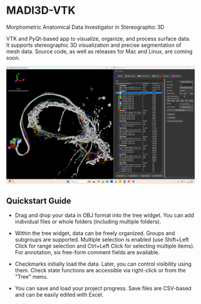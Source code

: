 # MADI3D-VTK
Morphometric Anatomical Data Investigator in Stereographic 3D

VTK and PyQt-based app to visualize, organize, and process surface data. It supports stereographic 3D visualization and precise segmentation of mesh data. Source code, as well as releases for Mac and Linux, are coming soon.

![interface](https://github.com/sandorbx/MADI/blob/main/MADI-interface.png?raw=true)

## Quickstart Guide

- Drag and drop your data in OBJ format into the tree widget. You can add individual files or whole folders (including multiple folders).

- Within the tree widget, data can be freely organized. Groups and subgroups are supported. Multiple selection is enabled (use Shift+Left Click for range selection and Ctrl+Left Click for selecting multiple items). For annotation, six free-form comment fields are available.

- Checkmarks initially load the data. Later, you can control visibility using them. Check state functions are accessible via right-click or from the "Tree" menu.

- You can save and load your project progress. Save files are CSV-based and can be easily edited with Excel.

